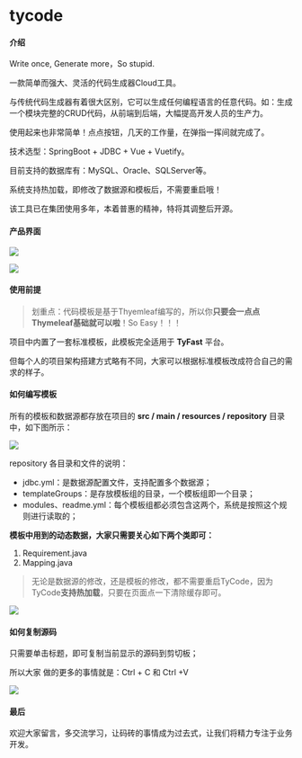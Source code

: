 # tycode

#### 介绍
Write once, Generate more，So stupid.

一款简单而强大、灵活的代码生成器Cloud工具。

与传统代码生成器有着很大区别，它可以生成任何编程语言的任意代码。如：生成一个模块完整的CRUD代码，从前端到后端，大幅提高开发人员的生产力。

使用起来也非常简单！点点按钮，几天的工作量，在弹指一挥间就完成了。

技术选型：SpringBoot + JDBC + Vue + Vuetify。

目前支持的数据库有：MySQL、Oracle、SQLServer等。

系统支持热加载，即修改了数据源和模板后，不需要重启哦！

该工具已在集团使用多年，本着普惠的精神，特将其调整后开源。

#### 产品界面

![](https://gitee.com/tommycloud/typora-drawing-bed/raw/master/ty-code/code-index-zh.png)

![](https://gitee.com/tommycloud/typora-drawing-bed/raw/master/ty-code/code-result-zh.png)

#### 使用前提

> 划重点：代码模板是基于Thyemleaf编写的，所以你**只要会一点点Thymeleaf基础就可以啦**！So Easy！！！

项目中内置了一套标准模板，此模板完全适用于 **TyFast** 平台。

但每个人的项目架构搭建方式略有不同，大家可以根据标准模板改成符合自己的需求的样子。

#### 如何编写模板

所有的模板和数据源都存放在项目的 **src / main / resources / repository** 目录中，如下图所示：

![](https://gitee.com/tommycloud/typora-drawing-bed/raw/master/ty-code/repos.png)

repository 各目录和文件的说明：

- jdbc.yml：是数据源配置文件，支持配置多个数据源；
- templateGroups：是存放模板组的目录，一个模板组即一个目录；
- modules、readme.yml：每个模板组都必须包含这两个，系统是按照这个规则进行读取的；

**模板中用到的动态数据，大家只需要关心如下两个类即可：**

1. Requirement.java
2. Mapping.java

> 无论是数据源的修改，还是模板的修改，都不需要重启TyCode，因为TyCode**支持热加载**，只要在页面点一下清除缓存即可。

![](https://gitee.com/tommycloud/typora-drawing-bed/raw/master/ty-code/clear.png)

#### 如何复制源码

只需要单击标题，即可复制当前显示的源码到剪切板；

所以大家 做的更多的事情就是：Ctrl + C 和 Ctrl +V

![](https://gitee.com/tommycloud/typora-drawing-bed/raw/master/ty-code/copy.png)

#### 最后

欢迎大家留言，多交流学习，让码砖的事情成为过去式，让我们将精力专注于业务开发。
